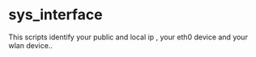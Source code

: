 # sys_interface
This scripts identify your public and local ip , your eth0 device and your wlan device.. 

